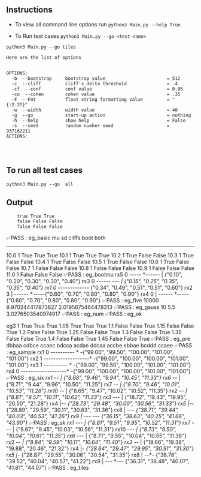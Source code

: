 ## Instructions


- To view all command line options run 
    ```python3 Main.py --help True ```

- To Run test cases 
    ```python3 Main.py --go <test-name>```

```python3 Main.py --go tiles```
 

```
Here are the list of options

  
OPTIONS:
  -b  --bootstrap     bootstrap value                       = 512
  -c  --cliff         cliff's delta threshold               = .4
  -cf  --conf         conf value                            = 0.05
  -co  --cohen        cohen value                           = .35
  -F  --Fmt           float string formatting value         = "{:2.2f}"
  -w  --width         width value                           = 40
  -g  --go            start-up action                       = nothing
  -h  --help          show help                             = False
  -s  --seed          random number seed                    = 937162211
ACTIONS:


  

```

## To run all test cases

```python3 Main.py --go  all ```

## Output

		true True True
		false False False
		false False False
✅PASS : eg_basic
mu sd cliffs boot both
-- -- ------ ---- ----
10.0 1 True True True
10.1 1 True True True
10.2 1 True False False
10.3 1 True False False
10.4 1 True False False
10.5 1 True False False
10.6 1 True False False
10.7 1 False False False
10.8 1 False False False
10.9 1 False False False
11.0 1 False False False
✅PASS : eg_bootmu
rx5 0  -----   *------    |                    {"0.10", "0.20", "0.30", "0.30", "0.40"}
rx3 0   ------    *---    |                    {"0.15", "0.25", "0.35", "0.35", "0.40"}
rx1 0             --------*-----               {"0.34", "0.49", "0.51", "0.51", "0.60"}
rx2 3                     |    ------    *-----{"0.60", "0.70", "0.80", "0.80", "0.90"}
rx4 0                     |    ------    *-----{"0.60", "0.70", "0.80", "0.80", "0.90"}
✅PASS : eg_five
10000 9.970244417873827 2.0195675464478313
✅PASS : eg_gauss
10 5.5 3.0276503540974917
✅PASS : eg_num
✅PASS : eg_ok

eg3
	 1 True True True
	 1.05 True True True
	 1.1 False False True
	 1.15 False False True
	 1.2 False False True
	 1.25 False False True
	 1.3 False False True
	 1.35 False False True
	 1.4 False False True
	 1.45 False False True
✅PASS : eg_pre
dbbaa
cdbce
ccaec
bdcca
acdae
ddcaa
accbe
ebbae
bcddd
ccaee
✅PASS : eg_sample
rx1 0  ----------         *                   -{"99.00", "99.50", "100.00", "101.00", "101.00"}
rx2 1  -------------------*                   -{"99.00", "100.00", "100.00", "101.00", "101.00"}
rx3 1  ----------         *                   -{"99.00", "99.50", "100.00", "101.00", "101.00"}
rx4 0  -------------------*                   -{"99.00", "100.00", "100.00", "101.00", "101.00"}
✅PASS : eg_six
 rx1   -*-               |                    {"8.68", "9.46", "9.94", "10.45", "11.33"}
 rx6   -*-               |                    {"8.71", "9.44", "9.96", "10.50", "11.25"}
 rx7   -*-               |                    {"8.70", "9.46", "10.01", "10.53", "11.28"}
 rx10   -*-               |                    {"8.65", "9.47", "10.02", "10.52", "11.35"}
 rx2   -*-               |                    {"8.81", "9.57", "10.11", "10.62", "11.33"}
 rx3            -*--     |                    {"18.72", "19.43", "19.95", "20.50", "21.28"}
 rx4                     |-*-                 {"28.73", "29.48", "30.00", "30.56", "31.33"}
 rx5                     |-*-                 {"28.89", "29.59", "30.11", "30.63", "31.36"}
 rx8                     |         -*--       {"38.71", "39.44", "40.03", "40.53", "41.26"}
 rx9                     |       --- *---     {"36.15", "38.63", "40.25", "41.66", "43.90"}
✅PASS : eg_sk
 rx1  --*-               |                    {"8.81", "9.51", "9.95", "10.52", "11.31"}
 rx7  --*-               |                    {"8.67", "9.45", "10.03", "10.56", "11.31"}
 rx10  --*-               |                    {"8.73", "9.50", "10.04", "10.61", "11.35"}
 rx6  --*-               |                    {"8.71", "9.55", "10.04", "10.55", "11.36"}
 rx2   -*-               |                    {"8.84", "9.59", "10.11", "10.64", "11.40"}
 rx3            -*-      |                    {"18.66", "19.38", "19.88", "20.46", "21.32"}
 rx4                     |*-                  {"28.64", "29.47", "29.95", "30.51", "31.30"}
 rx5                     |*-                  {"28.87", "29.55", "30.06", "30.54", "31.35"}
 rx8                     |        --*-        {"38.78", "39.52", "40.04", "40.57", "41.22"}
 rx9                     |      --- *---      {"36.31", "38.48", "40.07", "41.81", "44.07"}
✅PASS : eg_tiles